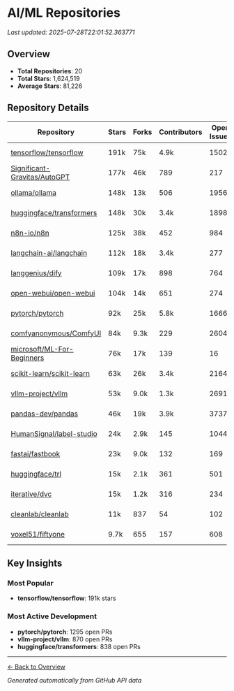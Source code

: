 # AI/ML Repositories

*Last updated: 2025-07-28T22:01:52.363771*

## Overview

- **Total Repositories**: 20
- **Total Stars**: 1,624,519
- **Average Stars**: 81,226

## Repository Details

| Repository | Stars | Forks | Contributors | Open Issues | Open PRs | Created | Last Active |
|------------|-------|-------|--------------|-------------|----------|---------|-------------|
| <a href="https://github.com/tensorflow/tensorflow" target="_blank">tensorflow/tensorflow</a> | 191k | 75k | 4.9k | 1502 | 622 | 2015-11-07 | 2025-07-28 |
| <a href="https://github.com/Significant-Gravitas/AutoGPT" target="_blank">Significant-Gravitas/AutoGPT</a> | 177k | 46k | 789 | 217 | 67 | 2023-03-16 | 2025-07-28 |
| <a href="https://github.com/ollama/ollama" target="_blank">ollama/ollama</a> | 148k | 13k | 506 | 1956 | 324 | 2023-06-26 | 2025-07-28 |
| <a href="https://github.com/huggingface/transformers" target="_blank">huggingface/transformers</a> | 148k | 30k | 3.4k | 1898 | 838 | 2018-10-29 | 2025-07-28 |
| <a href="https://github.com/n8n-io/n8n" target="_blank">n8n-io/n8n</a> | 125k | 38k | 452 | 984 | 417 | 2019-06-22 | 2025-07-28 |
| <a href="https://github.com/langchain-ai/langchain" target="_blank">langchain-ai/langchain</a> | 112k | 18k | 3.4k | 277 | 85 | 2022-10-17 | 2025-07-28 |
| <a href="https://github.com/langgenius/dify" target="_blank">langgenius/dify</a> | 109k | 17k | 898 | 764 | 85 | 2023-04-12 | 2025-07-28 |
| <a href="https://github.com/open-webui/open-webui" target="_blank">open-webui/open-webui</a> | 104k | 14k | 651 | 274 | 80 | 2023-10-06 | 2025-07-28 |
| <a href="https://github.com/pytorch/pytorch" target="_blank">pytorch/pytorch</a> | 92k | 25k | 5.8k | 16663 | 1295 | 2016-08-13 | 2025-07-28 |
| <a href="https://github.com/comfyanonymous/ComfyUI" target="_blank">comfyanonymous/ComfyUI</a> | 84k | 9.3k | 229 | 2604 | 184 | 2023-01-17 | 2025-07-28 |
| <a href="https://github.com/microsoft/ML-For-Beginners" target="_blank">microsoft/ML-For-Beginners</a> | 76k | 17k | 139 | 16 | 10 | 2021-03-03 | 2025-07-18 |
| <a href="https://github.com/scikit-learn/scikit-learn" target="_blank">scikit-learn/scikit-learn</a> | 63k | 26k | 3.4k | 2164 | 584 | 2010-08-17 | 2025-07-28 |
| <a href="https://github.com/vllm-project/vllm" target="_blank">vllm-project/vllm</a> | 53k | 9.0k | 1.3k | 2691 | 870 | 2023-02-09 | 2025-07-28 |
| <a href="https://github.com/pandas-dev/pandas" target="_blank">pandas-dev/pandas</a> | 46k | 19k | 3.9k | 3737 | 83 | 2010-08-24 | 2025-07-28 |
| <a href="https://github.com/HumanSignal/label-studio" target="_blank">HumanSignal/label-studio</a> | 24k | 2.9k | 145 | 1044 | 82 | 2019-06-19 | 2025-07-28 |
| <a href="https://github.com/fastai/fastbook" target="_blank">fastai/fastbook</a> | 23k | 9.0k | 132 | 169 | 63 | 2020-02-28 | 2024-08-16 |
| <a href="https://github.com/huggingface/trl" target="_blank">huggingface/trl</a> | 15k | 2.1k | 361 | 501 | 73 | 2020-03-27 | 2025-07-28 |
| <a href="https://github.com/iterative/dvc" target="_blank">iterative/dvc</a> | 15k | 1.2k | 316 | 234 | 2 | 2017-03-04 | 2025-07-28 |
| <a href="https://github.com/cleanlab/cleanlab" target="_blank">cleanlab/cleanlab</a> | 11k | 837 | 54 | 102 | 24 | 2018-05-11 | 2025-07-11 |
| <a href="https://github.com/voxel51/fiftyone" target="_blank">voxel51/fiftyone</a> | 9.7k | 655 | 157 | 608 | 87 | 2020-04-22 | 2025-07-28 |

## Key Insights

### Most Popular
- **tensorflow/tensorflow**: 191k stars

### Most Active Development
- **pytorch/pytorch**: 1295 open PRs
- **vllm-project/vllm**: 870 open PRs
- **huggingface/transformers**: 838 open PRs

---
[← Back to Overview](all.md)

*Generated automatically from GitHub API data*
